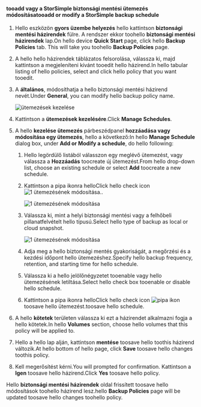 
<!--author=SharS last changed: 11/04/15-->

#### <a name="tooadd-or-modify-a-storsimple-backup-schedule"></a><span data-ttu-id="7931e-101">tooadd vagy a StorSimple biztonsági mentési ütemezés módosítása</span><span class="sxs-lookup"><span data-stu-id="7931e-101">tooadd or modify a StorSimple backup schedule</span></span>
1. <span data-ttu-id="7931e-102">Hello eszközön **gyors üzembe helyezés** hello kattintson **biztonsági mentési házirendek** fülre. A rendszer ekkor toohello **biztonsági mentési házirendek** lap.</span><span class="sxs-lookup"><span data-stu-id="7931e-102">On hello device **Quick Start** page, click hello **Backup Policies** tab. This will take you toohello **Backup Policies** page.</span></span>
2. <span data-ttu-id="7931e-103">A hello hello házirendek táblázatos felsorolása, válassza ki, majd kattintson a megjeleníteni kívánt tooedit hello házirend.</span><span class="sxs-lookup"><span data-stu-id="7931e-103">In hello tabular listing of hello policies, select and click hello policy that you want tooedit.</span></span>
3. <span data-ttu-id="7931e-104">A **általános**, módosíthatja a hello biztonsági mentési házirend nevét.</span><span class="sxs-lookup"><span data-stu-id="7931e-104">Under **General**, you can modify hello backup policy name.</span></span>
   
     ![ütemezések kezelése](./media/storsimple-add-modify-backup-schedule-u2/AddModifyGeneral.png)
4. <span data-ttu-id="7931e-106">Kattintson a **ütemezések kezelésére**.</span><span class="sxs-lookup"><span data-stu-id="7931e-106">Click **Manage Schedules**.</span></span> 
5. <span data-ttu-id="7931e-107">A hello **kezelése ütemezés** párbeszédpanel **hozzáadása vagy módosítása egy ütemezés**, hello a következő:</span><span class="sxs-lookup"><span data-stu-id="7931e-107">In hello **Manage Schedule** dialog box, under **Add or Modify a schedule**, do hello following:</span></span>
   
   1. <span data-ttu-id="7931e-108">Hello legördülő listából válasszon egy meglévő ütemezést, vagy válassza a **Hozzáadás** toocreate új ütemezést.</span><span class="sxs-lookup"><span data-stu-id="7931e-108">From hello drop-down list, choose an existing schedule or select **Add** toocreate a new schedule.</span></span>
   2. <span data-ttu-id="7931e-109">Kattintson a pipa ikonra hello</span><span class="sxs-lookup"><span data-stu-id="7931e-109">Click hello check icon</span></span> ![1 ütemezésének módosítása](./media/storsimple-add-modify-backup-schedule-u2/HCS_CheckIcon-include.png)<span data-ttu-id="7931e-111">.</span><span class="sxs-lookup"><span data-stu-id="7931e-111">.</span></span> 
      
       ![1 ütemezésének módosítása](./media/storsimple-add-modify-backup-schedule-u2/AddModify1.png)
   3. <span data-ttu-id="7931e-113">Válassza ki, mint a helyi biztonsági mentési vagy a felhőbeli pillanatfelvételt hello típusú.</span><span class="sxs-lookup"><span data-stu-id="7931e-113">Select hello type of backup as local or cloud snapshot.</span></span>
      
       ![1 ütemezésének módosítása](./media/storsimple-add-modify-backup-schedule-u2/AddModify2.png) 
   4. <span data-ttu-id="7931e-115">Adja meg a hello biztonsági mentés gyakoriságát, a megőrzési és a kezdési időpont hello ütemezéshez.</span><span class="sxs-lookup"><span data-stu-id="7931e-115">Specify hello backup frequency, retention, and starting time for hello schedule.</span></span>
   5. <span data-ttu-id="7931e-116">Válassza ki a hello jelölőnégyzetet tooenable vagy hello ütemezésének letiltása.</span><span class="sxs-lookup"><span data-stu-id="7931e-116">Select hello check box tooenable or disable hello schedule.</span></span>
   6. <span data-ttu-id="7931e-117">Kattintson a pipa ikonra hello</span><span class="sxs-lookup"><span data-stu-id="7931e-117">Click hello check icon</span></span> ![pipa ikon](./media/storsimple-add-modify-backup-schedule-u2/HCS_CheckIcon-include.png) <span data-ttu-id="7931e-119">toosave hello ütemezést.</span><span class="sxs-lookup"><span data-stu-id="7931e-119">toosave hello schedule.</span></span>
6. <span data-ttu-id="7931e-120">A hello **kötetek** területen válassza ki ezt a házirendet alkalmazni fogja a hello kötetek.</span><span class="sxs-lookup"><span data-stu-id="7931e-120">In hello **Volumes** section, choose hello volumes that this policy will be applied to.</span></span>
7. <span data-ttu-id="7931e-121">Hello a hello lap alján, kattintson **mentése** toosave hello toothis házirend változik.</span><span class="sxs-lookup"><span data-stu-id="7931e-121">At hello bottom of hello page, click **Save** toosave hello changes toothis policy.</span></span>
8. <span data-ttu-id="7931e-122">Kell megerősítést kérni.</span><span class="sxs-lookup"><span data-stu-id="7931e-122">You will prompted for confirmation.</span></span> <span data-ttu-id="7931e-123">Kattintson a **Igen** toosave hello házirend.</span><span class="sxs-lookup"><span data-stu-id="7931e-123">Click **Yes** toosave hello policy.</span></span>

<span data-ttu-id="7931e-124">Hello **biztonsági mentési házirendek** oldal frissített toosave hello módosítások toohello házirend lesz.</span><span class="sxs-lookup"><span data-stu-id="7931e-124">hello **Backup Policies** page will be updated toosave hello changes toohello policy.</span></span>

